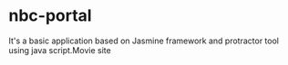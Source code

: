 # nbc-portal

It's a basic application based on Jasmine framework and protractor tool using java script.Movie site
